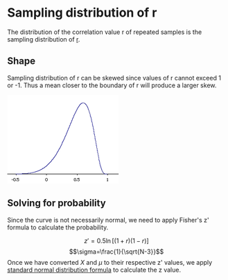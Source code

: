 # Sampling distribution of r

The distribution of the correlation value r of repeated samples is the sampling distribution of [r](Pearson%20correlation.md).

## Shape

Sampling distribution of r can be skewed since values of r cannot exceed 1 or -1. Thus a mean closer to the boundary of r will produce a larger skew.

![](samp_dist_r.gif)

## Solving for probability

Since the curve is not necessarily normal, we need to apply Fisher's z' formula to calculate the probability.

$$z'=0.5\ln[(1+r)(1-r)]$$
$$\sigma=\frac{1}{\sqrt{N-3}}$$
Once we have converted $X$ and $\mu$ to their respective z' values, we apply [standard normal distribution formula](Standard%20normal%20distribution.md#Formula) to calculate the z value.